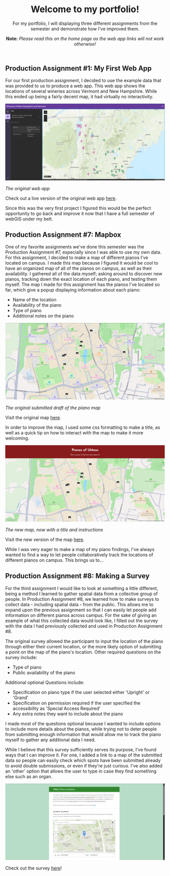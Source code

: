 <header>
  
# Welcome to my portfolio!
For my portfolio, I will displaying three different assignments from the semester and demonstrate how I've improved them.

__Note:__
_Please read this on the home page as the web app links will not work otherwise!_

</header>

## Production Assignment #1: My First Web App

For our first production assignment, I decided to use the example data that was provided to us to produce a web app. This web app shows the locations of several wineries across Vermont and New Hampshire. While this ended up being a fairly decent map, it had virtually no interactivity.

<img src=https://github.com/colt6418/webgis-portfolio/blob/screenshots/map1_old.png alt="Original web app">

_The original web app_


Check out a live version of the original web app <a href="https://umass-amherst.maps.arcgis.com/apps/instant/sidebar/index.html?appid=47d34172b1534044830d4b527b67c8ef">here</a>.

Since this was the very first project I figured this would be the perfect opportunity to go back and improve it now that I have a full semester of webGIS under my belt.



## Production Assignment #7: Mapbox

One of my favorite assignments we've done this semester was the Production Assignment #7, especially since I was able to use my own data. For this assignment, I decided to make a map of different pianos I've located on campus. I made this map because I figured it would be cool to have an organized map of all of the pianos on campus, as well as their availability. I gathered all of the data myself; asking around to discover new pianos, tracking down the exact location of each piano, and testing them myself. The map I made for this assignment has the pianos I've located so far, which give a popup displaying information about each piano:

- Name of the location
- Availability of the piano
- Type of piano
- Additional notes on the piano

<img src=https://github.com/colt6418/webgis-portfolio/blob/screenshots/map7_old.png alt="Original Draft">

_The original submitted draft of the piano map_


Visit the original map <a href=https://colt6418.github.io/Assignment-7-old>here</a>.

In order to improve the map, I used some css formatting to make a title, as well as a quick tip on how to interact with the map to make it more welcoming.

<img src=https://github.com/colt6418/webgis-portfolio/blob/screenshots/map7_new.png>

_The new map, now with a title and instructions_


Visit the new version of the map <a href=https://colt6418.github.io/Assignment-7-new>here</a>.

While I was very eager to make a map of my piano findings, I've always wanted to find a way to let people collaboratively track the locations of different pianos on campus. This brings us to... 

## Production Assignment #8: Making a Survey

For the third assignment I would like to look at something a little different, being a method I learned to gather spatial data from a collective group of people. In Production Assignment #8, we learned how to make surveys to collect data - including spatial data - from the public. This allows me to expand upon the previous assignment so that I can easily let people add information on different pianos across campus. For the sake of giving an example of what this collected data would look like, I filled out the survey with the data I had previously collected and used in Production Assignment #8.

The original survey allowed the participant to input the location of the piano through either their current location, or the more likely option of submitting a point on the map of the piano's location. Other required questions on the survey include:

- Type of piano
- Public availability of the piano

Additional optional Questions include:

- Specification on piano type if the user selected either 'Upright' or 'Grand'
- Specification on permission required if the user specified the accessibility as 'Special Access Required'
- Any extra notes they want to include about the piano

I made most of the questions optional because I wanted to include options to include more details about the pianos, while trying not to deter people from submitting enough information that would allow me to track the piano myself to gather any additional data I need.

While I believe that this survey sufficiently serves its purpose, I've found ways that I can improve it. For one, I added a link to a map of the submitted data so people can easily check which spots have been submitted already to avoid double submissions, or even if they're just curious. I've also added an 'other' option that allows the user to type in case they find something else such as an organ.

<img src=https://github.com/colt6418/webgis-portfolio/blob/screenshots/survey_picture.png alt="survey">

Check out the survey <a href=https://survey123.arcgis.com/share/632117025b4a4b5da844ff46a177ad06>here</a>!
